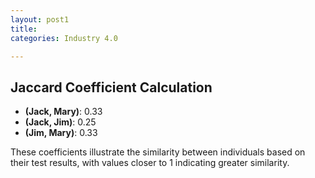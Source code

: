 ```yaml
---
layout: post1
title: 
categories: Industry 4.0

---
```

## Jaccard Coefficient Calculation

- **(Jack, Mary)**: 0.33
- **(Jack, Jim)**: 0.25
- **(Jim, Mary)**: 0.33

These coefficients illustrate the similarity between individuals based on their test results, with values closer to 1 indicating greater similarity.

